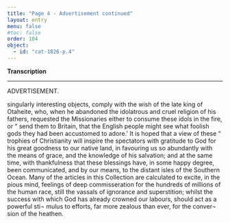 ```yaml
---
title: "Page 4 - Advertisement continued"
layout: entry
menu: false
#toc: false
order: 104
object:
  - id: "cat-1826-p.4"
---
```


**Transcription**

---

ADVERTISEMENT.

singularly interesting objects, comply with the wish of the
late king of Otaheite, who, when he abandoned the idolatrous
and cruel religion of his fathers, requested the Missionaries
either to consume these idols in the fire, or “ send them to
Britain, that the English people might see what foolish gods
they had been accustomed to adore.'
It is hoped that a view of these “ trophies of Christianity
will inspire the spectators with gratitude to God for his great
goodness to our native land, in favouring us so abundantly
with the means of grace, and the knowledge of his salvation;
and at the same time, with thankfulness that these blessings
have, in some happy degree, been communicated, and by our
means, to the distant isles of the Southern Ocean. Many of
the articles in this Collection are calculated to excite, in the
pious mind, feelings of deep commisseration for the hundreds
of millions of the human race, still the vassals of ignorance
and superstition; whilst the success with which God has
already crowned our labours, should act as a powerful sti¬
mulus to efforts, far more zealous than ever, for the conver¬
sion of the heathen.




